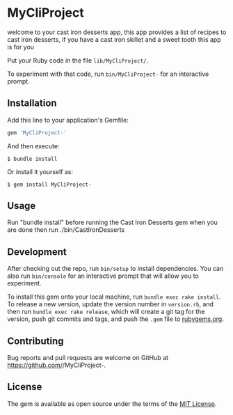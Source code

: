 # MyCliProject
welcome to your cast iron desserts app, this app provides a list of recipes to cast iron desserts, if you have a cast iron skillet and a sweet tooth this app is for you 

 Put your Ruby code in the file `lib/MyCliProject/`. 

To experiment with that code, run `bin/MyCliProject-` for an interactive prompt.



## Installation

Add this line to your application's Gemfile:

```ruby
gem 'MyCliProject-'
```

And then execute:

    $ bundle install

Or install it yourself as:

    $ gem install MyCliProject-

## Usage

Run "bundle install" before running the Cast Iron Desserts gem when you are done then run ./bin/CastIronDesserts
## Development

After checking out the repo, run `bin/setup` to install dependencies. You can also run `bin/console` for an interactive prompt that will allow you to experiment.

To install this gem onto your local machine, run `bundle exec rake install`. To release a new version, update the version number in `version.rb`, and then run `bundle exec rake release`, which will create a git tag for the version, push git commits and tags, and push the `.gem` file to [rubygems.org](https://rubygems.org).

## Contributing

Bug reports and pull requests are welcome on GitHub at https://github.com/<github username>/MyCliProject-.


## License

The gem is available as open source under the terms of the [MIT License](https://opensource.org/licenses/MIT).

